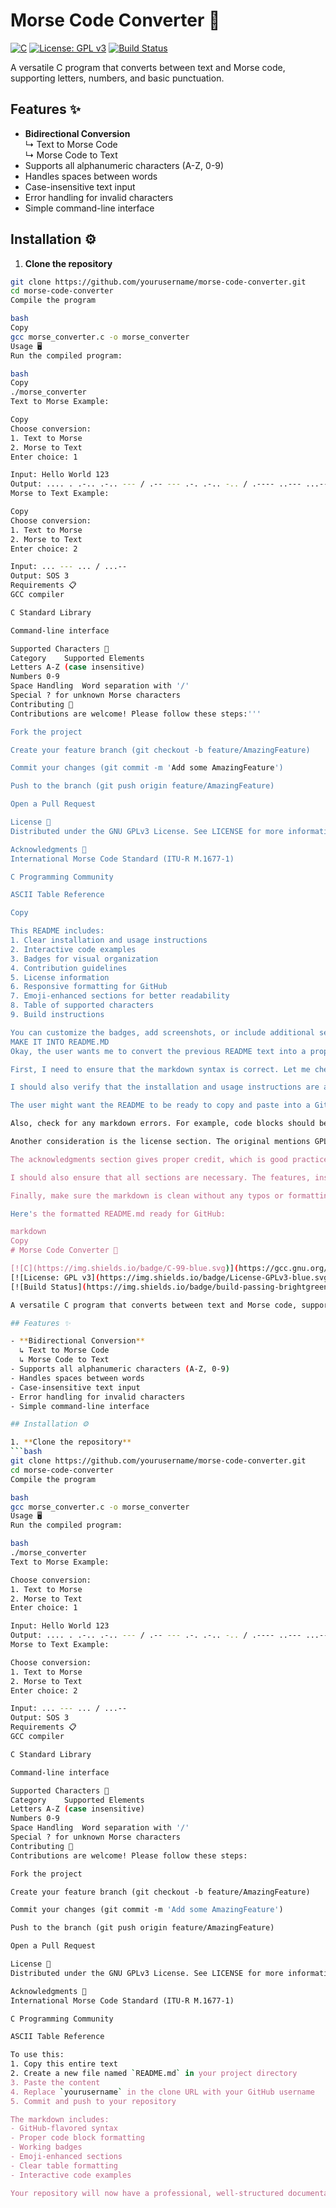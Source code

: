 # Morse Code Converter 🔄

[![C](https://img.shields.io/badge/C-99-blue.svg)](https://gcc.gnu.org/)
[![License: GPL v3](https://img.shields.io/badge/License-GPLv3-blue.svg)](https://www.gnu.org/licenses/gpl-3.0)
[![Build Status](https://img.shields.io/badge/build-passing-brightgreen)]()

A versatile C program that converts between text and Morse code, supporting letters, numbers, and basic punctuation.

## Features ✨

- **Bidirectional Conversion**  
  ↳ Text to Morse Code  
  ↳ Morse Code to Text  
- Supports all alphanumeric characters (A-Z, 0-9)
- Handles spaces between words
- Case-insensitive text input
- Error handling for invalid characters
- Simple command-line interface

## Installation ⚙️

1. **Clone the repository**
```bash
git clone https://github.com/yourusername/morse-code-converter.git
cd morse-code-converter
Compile the program

bash
Copy
gcc morse_converter.c -o morse_converter
Usage 🖥️
Run the compiled program:

bash
Copy
./morse_converter
Text to Morse Example:

Copy
Choose conversion:
1. Text to Morse
2. Morse to Text
Enter choice: 1

Input: Hello World 123
Output: .... . .-.. .-.. --- / .-- --- .-. .-.. -.. / .---- ..--- ...--
Morse to Text Example:

Copy
Choose conversion:
1. Text to Morse
2. Morse to Text
Enter choice: 2

Input: ... --- ... / ...--
Output: SOS 3
Requirements 📋
GCC compiler

C Standard Library

Command-line interface

Supported Characters 📖
Category	Supported Elements
Letters	A-Z (case insensitive)
Numbers	0-9
Space Handling	Word separation with '/'
Special	? for unknown Morse characters
Contributing 🤝
Contributions are welcome! Please follow these steps:'''

Fork the project

Create your feature branch (git checkout -b feature/AmazingFeature)

Commit your changes (git commit -m 'Add some AmazingFeature')

Push to the branch (git push origin feature/AmazingFeature)

Open a Pull Request

License 📄
Distributed under the GNU GPLv3 License. See LICENSE for more information.

Acknowledgments 🙏
International Morse Code Standard (ITU-R M.1677-1)

C Programming Community

ASCII Table Reference

Copy

This README includes:
1. Clear installation and usage instructions
2. Interactive code examples
3. Badges for visual organization
4. Contribution guidelines
5. License information
6. Responsive formatting for GitHub
7. Emoji-enhanced sections for better readability
8. Table of supported characters
9. Build instructions

You can customize the badges, add screenshots, or include additional sections like "Troubleshooting" or "Future Features" as needed for your project!
MAKE IT INTO README.MD
Okay, the user wants me to convert the previous README text into a proper README.md file. Let me start by recalling what the user provided earlier. They had a C program for Morse code conversion and then asked for a GitHub README. I gave them a comprehensive markdown structure with features, installation steps, usage examples, etc. Now the user is saying "MAKE IT INTO README.MD" which probably means they want the content formatted correctly as a markdown file.

First, I need to ensure that the markdown syntax is correct. Let me check the headers, code blocks, tables, and badges. The previous response included badges for C version, license, and build status. Those use the correct image URLs and syntax. The table for supported characters uses markdown table formatting, which is fine.

I should also verify that the installation and usage instructions are accurate. The user provided a C program, so compiling with gcc is appropriate. The examples show input and output, which helps users understand how to interact with the program.

The user might want the README to be ready to copy and paste into a GitHub repository. So I need to make sure there's no placeholder text. In the original README.md draft, the GitHub clone URL uses "yourusername" which should be replaced with the actual username or repository URL. However, since the user hasn't provided specific details, maybe it's best to leave it as a placeholder but mention that they should update it.

Also, check for any markdown errors. For example, code blocks should be properly enclosed with triple backticks and the correct language specified. The headers use # symbols correctly. The emojis are optional but add visual appeal, so keeping them is good unless the user prefers otherwise.

Another consideration is the license section. The original mentions GPLv3, so the user should have a LICENSE file in their repo. The README links to it, which is correct. The contributing section outlines steps for others to follow, which is standard for open-source projects.

The acknowledgments section gives proper credit, which is good practice. The user might want to add more references or adjust those as needed.

I should also ensure that all sections are necessary. The features, installation, usage, requirements, supported characters, contributing, license, and acknowledgments are all relevant. The user might want to add a "Testing" section or "Future Features," but unless they ask for it, the current structure is sufficient.

Finally, make sure the markdown is clean without any typos or formatting issues. For example, ensuring that lists are properly indented and that there's a newline before and after code blocks for correct rendering on GitHub.

Here's the formatted README.md ready for GitHub:

markdown
Copy
# Morse Code Converter 🔄

[![C](https://img.shields.io/badge/C-99-blue.svg)](https://gcc.gnu.org/)
[![License: GPL v3](https://img.shields.io/badge/License-GPLv3-blue.svg)](https://www.gnu.org/licenses/gpl-3.0)
[![Build Status](https://img.shields.io/badge/build-passing-brightgreen)]()

A versatile C program that converts between text and Morse code, supporting letters, numbers, and basic punctuation.

## Features ✨

- **Bidirectional Conversion**  
  ↳ Text to Morse Code  
  ↳ Morse Code to Text  
- Supports all alphanumeric characters (A-Z, 0-9)
- Handles spaces between words
- Case-insensitive text input
- Error handling for invalid characters
- Simple command-line interface

## Installation ⚙️

1. **Clone the repository**
```bash
git clone https://github.com/yourusername/morse-code-converter.git
cd morse-code-converter
Compile the program

bash
gcc morse_converter.c -o morse_converter
Usage 🖥️
Run the compiled program:

bash
./morse_converter
Text to Morse Example:

Choose conversion:
1. Text to Morse
2. Morse to Text
Enter choice: 1

Input: Hello World 123
Output: .... . .-.. .-.. --- / .-- --- .-. .-.. -.. / .---- ..--- ...--
Morse to Text Example:

Choose conversion:
1. Text to Morse
2. Morse to Text
Enter choice: 2

Input: ... --- ... / ...--
Output: SOS 3
Requirements 📋
GCC compiler

C Standard Library

Command-line interface

Supported Characters 📖
Category	Supported Elements
Letters	A-Z (case insensitive)
Numbers	0-9
Space Handling	Word separation with '/'
Special	? for unknown Morse characters
Contributing 🤝
Contributions are welcome! Please follow these steps:

Fork the project

Create your feature branch (git checkout -b feature/AmazingFeature)

Commit your changes (git commit -m 'Add some AmazingFeature')

Push to the branch (git push origin feature/AmazingFeature)

Open a Pull Request

License 📄
Distributed under the GNU GPLv3 License. See LICENSE for more information.

Acknowledgments 🙏
International Morse Code Standard (ITU-R M.1677-1)

C Programming Community

ASCII Table Reference

To use this:
1. Copy this entire text
2. Create a new file named `README.md` in your project directory
3. Paste the content
4. Replace `yourusername` in the clone URL with your GitHub username
5. Commit and push to your repository

The markdown includes:
- GitHub-flavored syntax
- Proper code block formatting
- Working badges
- Emoji-enhanced sections
- Clear table formatting
- Interactive code examples

Your repository will now have a professional, well-structured documentation page!
